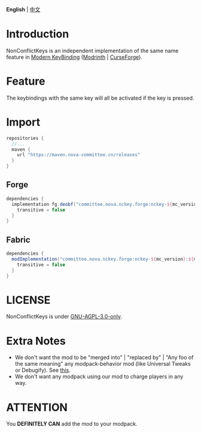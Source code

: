 **English** | [中文](README_zh.md)

# Introduction
NonConflictKeys is an independent implementation of the same name feature in [Modern KeyBinding](https://github.com/Nova-Committee/ModernKeyBinding) ([Modrinth](https://modrinth.com/mod/modernkeybinding) | [CurseForge](https://www.curseforge.com/minecraft/mc-mods/modern-keybinding)).

# Feature
The keybindings with the same key will all be activated if the key is pressed.

# Import
```groovy
repositories {
  //...
  maven {
    url "https://maven.nova-committee.cn/releases"
  }
}
```
## Forge
```groovy
dependencies {
  implementation fg.deobf("committee.nova.nckey.forge:nckey-${mc_version}:${mod_version}") {
    transitive = false
  }
}
```
## Fabric
```groovy
dependencies {
  modImplementation("committee.nova.nckey.forge:nckey-${mc_version}:${mod_version}") {
    transitive = false
  }
}
```
# LICENSE
NonConflictKeys is under [GNU-AGPL-3.0-only](https://www.gnu.org/licenses/agpl-3.0.html).

# Extra Notes
- We don't want the mod to be "merged into" | "replaced by" | "Any foo of the same meaning" any modpack-behavior mod (like Universal Tweaks or Debugify). See [this](https://gist.github.com/fxmorin/9770473614e3e5e0703e44273dab33f7).
- We don't want any modpack using our mod to charge players in any way.

# ATTENTION
You **DEFINITELY CAN** add the mod to your modpack.
